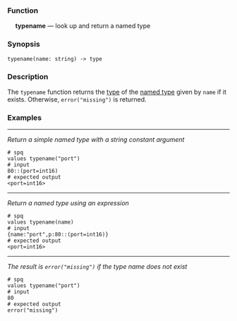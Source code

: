 ### Function

&emsp; **typename** &mdash; look up and return a named type

### Synopsis

```
typename(name: string) -> type
```

### Description

The `typename` function returns the [type](../../types/intro.md) of the
[named type](../../types/named.md) given by `name` if it exists.  Otherwise,
`error("missing")` is returned.

### Examples

---

_Return a simple named type with a string constant argument_

```mdtest-spq
# spq
values typename("port")
# input
80::(port=int16)
# expected output
<port=int16>
```

---

_Return a named type using an expression_

```mdtest-spq
# spq
values typename(name)
# input
{name:"port",p:80::(port=int16)}
# expected output
<port=int16>
```

---

_The result is `error("missing")` if the type name does not exist_

```mdtest-spq
# spq
values typename("port")
# input
80
# expected output
error("missing")
```
